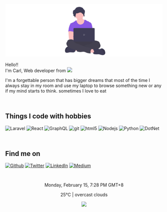 <img src="https://raw.githubusercontent.com/beRoller/Myinfo/master/cover.png"/>
<p>Hello!! </br> I'm Carl, Web developer from <img src="https://upload.wikimedia.org/wikipedia/commons/9/99/Flag_of_the_Philippines.svg" width="13"/></p>
<p>I'm a forgettable person that has bigger dreams that most of the time I always stay in my room and use my laptop to browse something new or any if my mind starts to think. sometimes I love to eat</p>
</br>
<h2>Things I code with hobbies</h2>
<p>
  <img alt="Laravel" src="https://img.shields.io/badge/-Laravel-ff2d20?style=flat-square&logo=laravel&logoColor=white"/>
  <img alt="React" src="https://img.shields.io/badge/-React-45b8d8?style=flat-square&logo=react&logoColor=white" />
  <img alt="GraphQL" src="https://img.shields.io/badge/-GraphQL-E10098?style=flat-square&logo=graphql&logoColor=white" />
  <img alt="git" src="https://img.shields.io/badge/-Git-F05032?style=flat-square&logo=git&logoColor=white" />
  <img alt="html5" src="https://img.shields.io/badge/-HTML5-E34F26?style=flat-square&logo=html5&logoColor=white" />
  <img alt="Nodejs" src="https://img.shields.io/badge/-Nodejs-43853d?style=flat-square&logo=Node.js&logoColor=white" />
  <img alt="Python" src="https://img.shields.io/badge/-Python-f9d44a?style=flat-square&logo=python&logoColor=white" />
  <img alt="DotNet" src="https://img.shields.io/badge/-Core-5c2992?style=flat-square&logo=.net&logoColor=white" />
</p>
</br>
<h2>Find me on</h2>
<p><a href="https://github.com/beRoller" target="_blank"><img alt="Github" src="https://img.shields.io/badge/GitHub-%2312100E.svg?&style=for-the-badge&logo=Github&logoColor=white" /></a> <a href="https://twitter.com/10011010100101C" target="_blank"><img alt="Twitter" src="https://img.shields.io/badge/twitter-%231DA1F2.svg?&style=for-the-badge&logo=twitter&logoColor=white" /></a> <a href="https://www.linkedin.com/in/carl-cabahug-289316126/" target="_blank"><img alt="LinkedIn" src="https://img.shields.io/badge/linkedin-%230077B5.svg?&style=for-the-badge&logo=linkedin&logoColor=white" /></a> <a href="https://medium.com/@th.guibert" target="_blank"><img alt="Medium" src="https://img.shields.io/badge/medium-%2312100E.svg?&style=for-the-badge&logo=medium&logoColor=white" /></a>
</p>
</br>
<p align="center">Monday, February 15, 7:28 PM GMT+8</p>
<p align="center">25℃ | overcast clouds</p>
<p align="center"><img src="https://github.com/beRoller/beRoller/workflows/README%20build/badge.svg" /></p>

